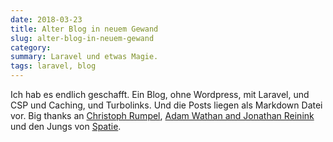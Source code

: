 ```yaml
---
date: 2018-03-23
title: Alter Blog in neuem Gewand
slug: alter-blog-in-neuem-gewand
category:
summary: Laravel und etwas Magie.
tags: laravel, blog
---
```

Ich hab es endlich geschafft. Ein Blog, ohne Wordpress, mit Laravel, und CSP und Caching, und Turbolinks. Und die Posts liegen als Markdown Datei vor. Big thanks an [Christoph Rumpel](https://www.christoph-rumpel.com), [Adam Wathan and Jonathan Reinink](https://tailwindcss.com) und den Jungs von [Spatie](https://spatie.be).
